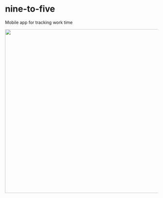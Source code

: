 # nine-to-five
Mobile app for tracking work time

<p align="center">
  <img src="http://tommiseppanen.github.io/screenshots/nine-to-five.jpg" style="max-width:100%;width:540px;">
</p>